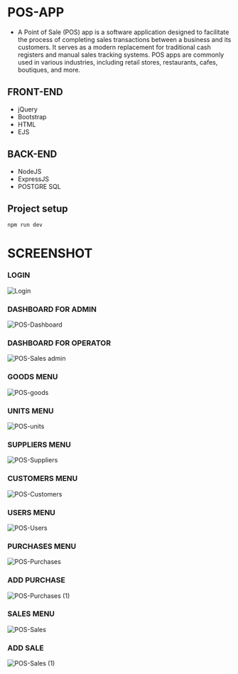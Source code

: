 # POS-APP

- A Point of Sale (POS) app is a software application designed to facilitate the process of completing sales transactions between a business and its customers. It serves as a modern replacement for traditional cash registers and manual sales tracking systems. POS apps are commonly used in various industries, including retail stores, restaurants, cafes, boutiques, and more.

## FRONT-END
- jQuery
- Bootstrap
- HTML
- EJS

## BACK-END
- NodeJS
- ExpressJS
- POSTGRE SQL

## Project setup
```
npm run dev
```

# SCREENSHOT

### LOGIN
![Login](https://github.com/gilangprasetya/POSapp/assets/17922551/da23e080-ccf3-474b-988e-1ca8490a9402)

### DASHBOARD FOR ADMIN
![POS-Dashboard](https://github.com/gilangprasetya/POSapp/assets/17922551/84cf7c2e-f91c-4c2e-a6dd-3ea97880ec1d)

### DASHBOARD FOR OPERATOR
![POS-Sales admin](https://github.com/gilangprasetya/POSapp/assets/17922551/39955bf1-6da0-44c9-9a0b-c785a74cc579)

### GOODS MENU
![POS-goods](https://github.com/gilangprasetya/POSapp/assets/17922551/5087bfa7-a726-4414-b96d-2bd012b92fb4)

### UNITS MENU
![POS-units](https://github.com/gilangprasetya/POSapp/assets/17922551/3e643184-966e-438d-917d-53843d3da8c8)

### SUPPLIERS MENU
![POS-Suppliers](https://github.com/gilangprasetya/POSapp/assets/17922551/5af772ec-33c3-4db8-8664-006a4a150cf5)

### CUSTOMERS MENU
![POS-Customers](https://github.com/gilangprasetya/POSapp/assets/17922551/ccb1d136-600b-4fc1-a326-9a58c236ed5a)

### USERS MENU
![POS-Users](https://github.com/gilangprasetya/POSapp/assets/17922551/e9f59d0a-55aa-42d2-8df4-fb954521452b)

### PURCHASES MENU
![POS-Purchases](https://github.com/gilangprasetya/POSapp/assets/17922551/45795c8b-560a-4b66-8fc3-ee788daef0a7)

### ADD PURCHASE
![POS-Purchases (1)](https://github.com/gilangprasetya/POSapp/assets/17922551/8962ad3e-e001-43c6-aea5-9e083fd6934b)

### SALES MENU
![POS-Sales](https://github.com/gilangprasetya/POSapp/assets/17922551/789842f9-5280-4c2d-8384-82df19ebbb24)

### ADD SALE
![POS-Sales (1)](https://github.com/gilangprasetya/POSapp/assets/17922551/2814d343-94ef-4bae-aa99-08c70ed13c02)
